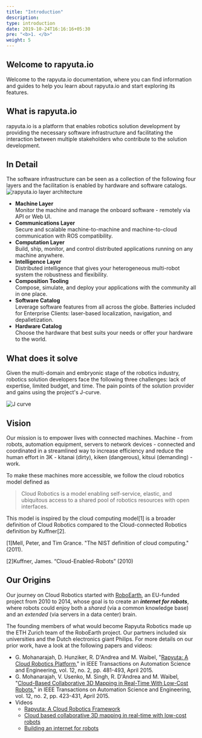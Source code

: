 ```yaml
---
title: "Introduction"
description:
type: introduction
date: 2019-10-24T16:16:16+05:30
pre: "<b>1. </b>"
weight: 5
---
```

## Welcome to rapyuta.io
Welcome to the rapyuta.io documentation, where you can find information
and guides to help you learn about rapyuta.io and start exploring its
features.

## What is rapyuta.io
rapyuta.io is a platform that enables robotics solution development by providing the necessary software infrastructure and facilitating the interaction between multiple stakeholders who contribute to the
solution development.

## In Detail
The software infrastructure can be seen as a collection of the
following four layers and the facilitation is enabled by hardware
and software catalogs.
![rapyuta.io layer architecture](/images/chapters/introduction/rio-layers.png?classes=border,shadow)

* **Machine Layer**    
    Monitor the machine and manage the onboard software - remotely via API or Web UI.
* **Communications Layer**    
    Secure and scalable machine-to-machine and machine-to-cloud communication with ROS compatibility.
* **Computation Layer**    
    Build, ship, monitor, and control distributed applications running on any machine anywhere.
* **Intelligence Layer**    
    Distributed intelligence that gives your heterogeneous multi-robot system the robustness and flexibility.
* **Composition Tooling**    
    Compose, simulate, and deploy your applications with the community all in one place.
* **Software Catalog**    
    Leverage software features from all across the globe. Batteries included for Enterprise Clients: laser-based localization, navigation, and depalletization.
* **Hardware Catalog**    
    Choose the hardware that best suits your needs or offer your hardware to the world.

## What does it solve
Given the multi-domain and embryonic stage of the robotics
industry, robotics solution developers face the following three
challenges: lack of expertise, limited budget, and time.
The pain points of the solution provider and gains using the
project's J-curve.

![J curve](/images/chapters/introduction/j-curve.png?classes=shadow,border&width=50pc)

## Vision
Our mission is to empower lives with connected machines. Machine - from
robots, automation equipment, servers to network devices - connected and
coordinated in a streamlined way to increase efficiency and reduce
the human effort in 3K - kitanai (dirty), kiken (dangerous),
kitsui (demanding) - work.

To make these machines more accessible, we follow the cloud robotics
model defined as

> Cloud Robotics is a model enabling self-service, elastic, and ubiquitous
access to a shared pool of robotics resources with open interfaces.

This model is inspired by the cloud computing model[1] is a broader
definition of Cloud Robotics compared to the Cloud-connected Robotics
definition by Kuffner[2].

[1]Mell, Peter, and Tim Grance. "The NIST definition of cloud computing."(2011).

[2]Kuffner, James. “Cloud-Enabled-Robots”  (2010)

## Our Origins
Our journey on Cloud Robotics started with [RoboEarth](http://roboearth.ethz.ch/),
an EU-funded project from 2010 to 2014, whose goal is to create an
***internet for robots***, where robots could enjoy both a *shared*
(via a common knowledge base) and an *extended* (via servers in a data center)
brain.

The founding members of what would become Rapyuta Robotics made up the
ETH Zurich team of the RoboEarth project. Our partners included six
universities and the Dutch electronics giant Philips. For more details
on our prior work, have a look at the following papers and videos:

* G. Mohanarajah, D. Hunziker, R. D'Andrea and M. Waibel, "[Rapyuta: A Cloud Robotics Platform](http://ieeexplore.ieee.org/stamp/stamp.jsp?tp=&arnumber=6853392&isnumber=7079441)," in IEEE Transactions on Automation Science and Engineering, vol. 12, no. 2, pp. 481-493, April 2015.
* G. Mohanarajah, V. Usenko, M. Singh, R. D'Andrea and M. Waibel, "[Cloud-Based Collaborative 3D Mapping in Real-Time With Low-Cost Robots](http://ieeexplore.ieee.org/stamp/stamp.jsp?tp=&arnumber=7057681&isnumber=7079441)," in IEEE Transactions on Automation Science and Engineering, vol. 12, no. 2, pp. 423-431, April 2015.
* Videos
    * [Rapyuta: A Cloud Robotics Framework](https://youtu.be/4-ir1ieqKyc)
    * [Cloud based collaborative 3D mapping in real-time with low-cost robots](https://youtu.be/sZBSQrks5Hw)
    * [Building an internet for robots](https://youtu.be/7JHbpdt8Av8)
